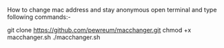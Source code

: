 How to change mac address and stay anonymous open terminal and type following commands:-

git clone https://github.com/pewreum/macchanger.git
chmod +x macchanger.sh
./macchanger.sh
